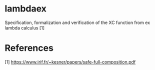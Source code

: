 # lambdaex
Specification, formalization and verification of the XC function from ex lambda calculus [1]

# References
[1] https://www.irif.fr/~kesner/papers/safe-full-composition.pdf
